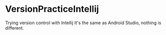 # VersionPracticeIntellij
Trying version control with Intellij
It's the same as Android Studio, nothing is different.
